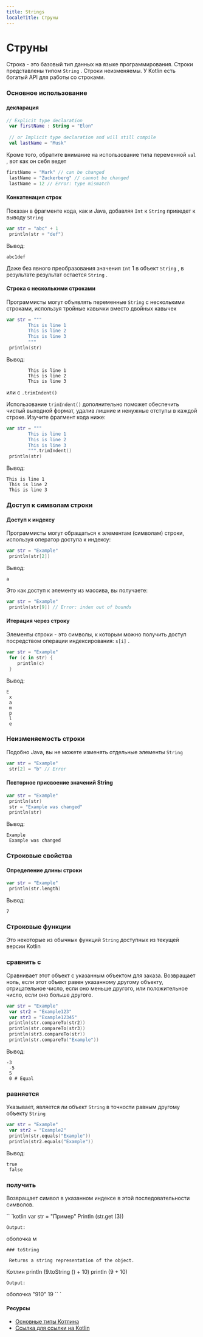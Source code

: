 ```yaml
---
title: Strings
localeTitle: Струны
---
```

# Струны

Строка - это базовый тип данных на языке программирования. Строки представлены типом `String` . Строки неизменяемы. У Kotlin есть богатый API для работы со строками.

### Основное использование

#### декларация

```kotlin
// Explicit type declaration 
 var firstName : String = "Elon" 
 
 // or Implicit type declaration and will still compile 
 val lastName = "Musk" 
```

Кроме того, обратите внимание на использование типа переменной `val` , вот как он себя ведет

```kotlin
firstName = "Mark" // can be changed 
 lastName = "Zuckerberg" // cannot be changed 
 lastName = 12 // Error: type mismatch 
```

#### Конкатенация строк

Показан в фрагменте кода, как и Java, добавляя `Int` к `String` приведет к выводу `String`

```kotlin
var str = "abc" + 1 
 println(str + "def") 
```

Вывод:

```shell
abc1def 
```

Даже без явного преобразования значения `Int` 1 в объект `String` , в результате результат остается `String` .

#### Строка с несколькими строками

Программисты могут объявлять переменные `String` с несколькими строками, используя тройные кавычки вместо двойных кавычек

```kotlin
var str = """ 
        This is line 1 
        This is line 2 
        This is line 3 
        """ 
 println(str) 
```

Вывод:

```shell
        This is line 1 
        This is line 2 
        This is line 3 
```

или с `.trimIndent()`

Использование `trimIndent()` дополнительно поможет обеспечить чистый выходной формат, удалив лишние и ненужные отступы в каждой строке. Изучите фрагмент кода ниже:

```kotlin
var str = """ 
        This is line 1 
        This is line 2 
        This is line 3 
        """.trimIndent() 
 println(str) 
```

Вывод:

```shell
This is line 1 
 This is line 2 
 This is line 3 
```

### Доступ к символам строки

#### Доступ к индексу

Программисты могут обращаться к элементам (символам) строки, используя оператор доступа к индексу:

```kotlin
var str = "Example" 
 println(str[2]) 
```

Вывод:

```shell
a 
```

Это как доступ к элементу из массива, вы получаете:

```kotlin
var str = "Example" 
 println(str[9]) // Error: index out of bounds 
```

#### Итерация через строку

Элементы строки - это символы, к которым можно получить доступ посредством операции индексирования: `s[i]` .

```kotlin
var str = "Example" 
 for (c in str) { 
    println(c) 
 } 
```

Вывод:

```shell
E 
 x 
 a 
 m 
 p 
 l 
 e 
```

### Неизменяемость строки

Подобно Java, вы не можете изменять отдельные элементы `String`

```kotlin
var str = "Example" 
 str[2] = "b" // Error 
```

#### Повторное присвоение значений String

```kotlin
var str = "Example" 
 println(str) 
 str = "Example was changed" 
 println(str) 
```

Вывод:

```shell
Example 
 Example was changed 
```

### Строковые свойства

#### Определение длины строки

```kotlin
var str = "Example" 
 println(str.length) 
```

Вывод:

```shell
7 
```

### Строковые функции

Это некоторые из обычных функций `String` доступных из текущей версии Kotlin

### сравнить с

Сравнивает этот объект с указанным объектом для заказа. Возвращает ноль, если этот объект равен указанному другому объекту, отрицательное число, если оно меньше другого, или положительное число, если оно больше другого.

```kotlin
var str = "Example" 
 var str2 = "Example123" 
 var str3 = "Example12345" 
 println(str.compareTo(str2)) 
 println(str.compareTo(str3)) 
 println(str3.compareTo(str)) 
 println(str.compareTo("Example")) 
```

Вывод:

```shell
-3 
 -5 
 5 
 0 # Equal 
```

### равняется

Указывает, является ли объект `String` в точности равным другому объекту `String`

```kotlin
var str = "Example" 
 var str2 = "Example2" 
 println(str.equals("Example")) 
 println(str2.equals("Example")) 
```

Вывод:

```shell
true 
 false 
```

### получить

Возвращает символ в указанном индексе в этой последовательности символов.

\`\` \`kotlin var str = "Пример" Println (str.get (3))
```
Output: 
```

оболочка м
```
### toString 
 
 Returns a string representation of the object. 
```

Котлин println (9.toString () + 10) println (9 + 10)
```
Output: 
```

оболочка "910" 19 \`\` \`

#### Ресурсы

*   [Основные типы Котлина](https://kotlinlang.org/docs/reference/basic-types.html)
*   [Ссылка для ссылки на Kotlin](https://kotlinlang.org/api/latest/jvm/stdlib/kotlin/-string/index.html)